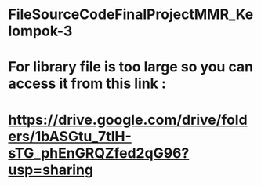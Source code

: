 # FileSourceCodeFinalProjectMMR_Kelompok-3

# For library file is too large so you can access it from this link :

# https://drive.google.com/drive/folders/1bASGtu_7tlH-sTG_phEnGRQZfed2qG96?usp=sharing
